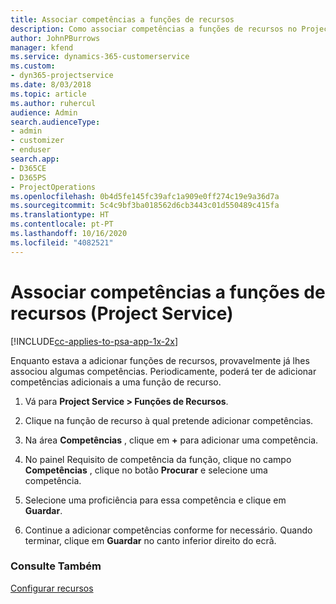```yaml
---
title: Associar competências a funções de recursos
description: Como associar competências a funções de recursos no Project Service
author: JohnPBurrows
manager: kfend
ms.service: dynamics-365-customerservice
ms.custom:
- dyn365-projectservice
ms.date: 8/03/2018
ms.topic: article
ms.author: ruhercul
audience: Admin
search.audienceType:
- admin
- customizer
- enduser
search.app:
- D365CE
- D365PS
- ProjectOperations
ms.openlocfilehash: 0b4d5fe145fc39afc1a909e0ff274c19e9a36d7a
ms.sourcegitcommit: 5c4c9bf3ba018562d6cb3443c01d550489c415fa
ms.translationtype: HT
ms.contentlocale: pt-PT
ms.lasthandoff: 10/16/2020
ms.locfileid: "4082521"
---
```

# <a name="associate-skills-with-resource-roles-project-service"></a>Associar competências a funções de recursos (Project Service)

[!INCLUDE[cc-applies-to-psa-app-1x-2x](../includes/cc-applies-to-psa-app-1x-2x.md)]

Enquanto estava a adicionar funções de recursos, provavelmente já lhes associou algumas competências. Periodicamente, poderá ter de adicionar competências adicionais a uma função de recurso.  
  
1.  Vá para **Project Service > Funções de Recursos**.  
  
2.  Clique na função de recurso à qual pretende adicionar competências.  
  
3.  Na área **Competências** , clique em **+** para adicionar uma competência.  
  
4.  No painel Requisito de competência da função, clique no campo **Competências** , clique no botão **Procurar** e selecione uma competência.  
  
5.  Selecione uma proficiência para essa competência e clique em **Guardar**.  
  
6.  Continue a adicionar competências conforme for necessário. Quando terminar, clique em **Guardar** no canto inferior direito do ecrã.  
  
### <a name="see-also"></a>Consulte Também  
 [Configurar recursos](../psa/set-up-resources.md)
